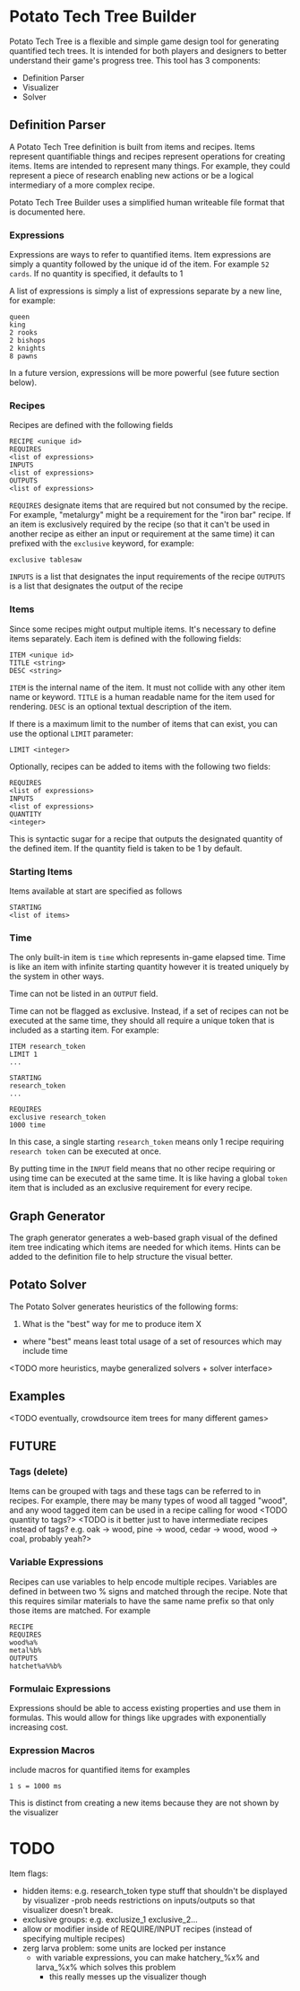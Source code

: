 # Potato Tech Tree Builder

Potato Tech Tree is a flexible and simple game design tool for generating quantified tech trees. It is intended for both players and designers to better understand their game's progress tree. This tool has 3 components:

- Definition Parser
- Visualizer
- Solver

## Definition Parser

A Potato Tech Tree definition is built from items and recipes. Items represent quantifiable things and recipes represent operations for creating items. Items are intended to represent many things. For example, they could represent a piece of research enabling new actions or be a logical intermediary of a more complex recipe.

Potato Tech Tree Builder uses a simplified human writeable file format that is documented here.

### Expressions

Expressions are ways to refer to quantified items. Item expressions are simply a quantity followed by the unique id of the item. For example `52 cards`. If no quantity is specified, it defaults to 1

A list of expressions is simply a list of expressions separate by a new line, for example:

```
queen
king
2 rooks
2 bishops
2 knights
8 pawns
```

In a future version, expressions will be more powerful (see future section below).

### Recipes

Recipes are defined with the following fields

```
RECIPE <unique id>
REQUIRES
<list of expressions>
INPUTS
<list of expressions>
OUTPUTS
<list of expressions>
```

`REQUIRES` designate items that are required but not consumed by the recipe. For example, "metalurgy" might be a requirement for the "iron bar" recipe. If an item is exclusively required by the recipe (so that it can't be used in another recipe as either an input or requirement at the same time) it can prefixed with the `exclusive` keyword, for example:

```
exclusive tablesaw
```

`INPUTS` is a list that designates the input requirements of the recipe
`OUTPUTS` is a list that designates the output of the recipe

### Items

Since some recipes might output multiple items. It's necessary to define items separately. Each item is defined with the following fields:

```
ITEM <unique id>
TITLE <string>
DESC <string>
```

`ITEM` is the internal name of the item. It must not collide with any other item name or keyword. `TITLE` is a human readable name for the item used for rendering.
`DESC` is an optional textual description of the item.

If there is a maximum limit to the number of items that can exist, you can use the optional `LIMIT` parameter:

```
LIMIT <integer>
```

Optionally, recipes can be added to items with the following two fields:

```
REQUIRES
<list of expressions>
INPUTS
<list of expressions>
QUANTITY
<integer>
```

This is syntactic sugar for a recipe that outputs the designated quantity of the defined item. If the quantity field is taken to be 1 by default.

### Starting Items

Items available at start are specified as follows

```
STARTING
<list of items>
```

### Time

The only built-in item is `time` which represents in-game elapsed time. Time is like an item with infinite starting quantity however it is treated uniquely by the system in other ways.

Time can not be listed in an `OUTPUT` field.

Time can not be flagged as exclusive. Instead, if a set of recipes can not be executed at the same time, they should all require a unique token that is included as a starting item. For example:

```
ITEM research_token
LIMIT 1
...

STARTING
research_token
...

REQUIRES
exclusive research_token
1000 time
```

In this case, a single starting `research_token` means only 1 recipe requiring `research token` can be executed at once.

By putting time in the `INPUT` field means that no other recipe requiring or using time can be executed at the same time. It is like having a global `token` item that is included as an exclusive requirement for every recipe.

## Graph Generator
The graph generator generates a web-based graph visual of the defined item tree indicating which items are needed for which items. Hints can be added to the definition file to help structure the visual better.

## Potato Solver
The Potato Solver generates heuristics of the following forms:

1. What is the "best" way for me to produce item X
  - where "best" means least total usage of a set of resources which may include time

<TODO more heuristics, maybe generalized solvers + solver interface>

## Examples
<TODO Merge Dragons D:>
<TODO Starcraft :D>

<TODO eventually, crowdsource item trees for many different games>

## FUTURE

### Tags (delete)
Items can be grouped with tags and these tags can be referred to in recipes. For example, there may be many types of wood all tagged "wood", and any wood tagged item can be used in a recipe calling for wood
<TODO quantity to tags?>
<TODO is it better just to have intermediate recipes instead of tags? e.g. oak -> wood, pine -> wood, cedar -> wood, wood -> coal, probably yeah?>


### Variable Expressions

Recipes can use variables to help encode multiple recipes. Variables are defined in between two % signs and matched through the recipe. Note that this requires similar materials to have the same name prefix so that only those items are matched. For example

```
RECIPE
REQUIRES
wood%a%
metal%b%
OUTPUTS
hatchet%a%%b%
```

### Formulaic Expressions

Expressions should be able to access existing properties and use them in formulas. This would allow for things like upgrades with exponentially increasing cost.

### Expression Macros

include macros for quantified items for examples

`1 s = 1000 ms`

This is distinct from creating a new items because they are not shown by the visualizer


# TODO

Item flags:

- hidden items: e.g. research_token type stuff that shouldn't be displayed by visualizer
  -prob needs restrictions on inputs/outputs so that visualizer doesn't break.
- exclusive groups: e.g. exclusize_1 exclusive_2...
- allow or modifier inside of REQUIRE/INPUT recipes (instead of specifying multiple recipes)
- zerg larva problem: some units are locked per instance
  - with variable expressions, you can make hatchery_%x% and larva_%x% which solves this problem
    - this really messes up the visualizer though
